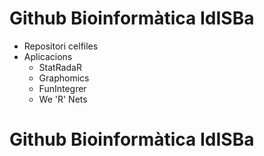 # Github Bioinformàtica IdISBa

* Repositori celfiles
* Aplicacions
  * StatRadaR
  * Graphomics
  * FunIntegrer
  * We 'R' Nets
# Github Bioinformàtica IdISBa
